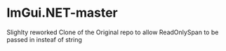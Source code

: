 # ImGui.NET-master
 Slighlty reworked Clone of the Original repo to allow ReadOnlySpan<char> to be passed in insteaf of string
